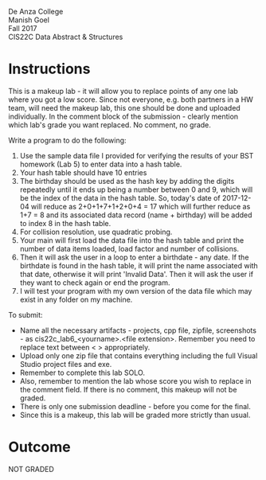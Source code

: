 De Anza College<BR>
Manish Goel<BR>
Fall 2017<BR>
CIS22C Data Abstract & Structures<BR>

# Instructions
This is a makeup lab - it will allow you to replace points of any one lab where you got a low score. Since not everyone, e.g. both partners in a HW team, will need the makeup lab, this one should be done and uploaded individually. In the comment block of the submission - clearly mention which lab's grade you want replaced. No comment, no grade.

Write a program to do the following:

1. Use the sample data file I provided for verifying the results of your BST homework (Lab 5) to enter data into a hash table.
2. Your hash table should have 10 entries
3. The birthday should be used as the hash key by adding the digits repeatedly until it ends up being a number between 0 and 9, which will be the index of the data in the hash table. So, today's date of 2017-12-04 will reduce as 2+0+1+7+1+2+0+4 = 17 which will further reduce as 1+7 = 8 and its associated data record (name + birthday) will be added to index 8 in the hash table.
4. For collision resolution, use quadratic probing.
5. Your main will first load the data file into the hash table and print the number of data items loaded, load factor and number of collisions. 
6. Then it will ask the user in a loop to enter a birthdate - any date. If the birthdate is found in the hash table, it will print the name associated with that date, otherwise it will print 'Invalid Data'. Then it will ask the user if they want to check again or end the program.
7. I will test your program with my own version of the data file which may exist in any folder on my machine.

To submit:
- Name all the necessary artifacts - projects, cpp file, zipfile, screenshots - as cis22c_lab6_\<yourname\>.\<file extension\>. Remember you need to replace text between < > appropriately.
- Upload only one zip file that contains everything including the full Visual Studio project files and exe.
- Remember to complete this lab SOLO.
- Also, remember to mention the lab whose score you wish to replace in the comment field. If there is no comment, this makeup will not be graded.
- There is only one submission deadline - before you come for the final.
- Since this is a makeup, this lab will be graded more strictly than usual.

# Outcome
NOT GRADED
